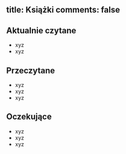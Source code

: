 title: Książki
comments: false
---

## Aktualnie czytane
* xyz
* xyz

## Przeczytane
* xyz
* xyz
* xyz

## Oczekujące
* xyz
* xyz
* xyz
